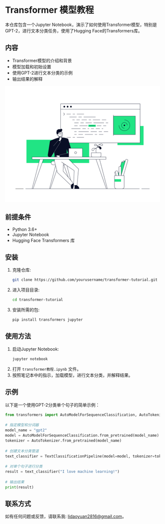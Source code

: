 
# Transformer 模型教程

本仓库包含一个Jupyter Notebook，演示了如何使用Transformer模型，特别是GPT-2，进行文本分类任务，使用了Hugging Face的Transformers库。

## 内容

- Transformer模型的介绍和背景
- 模型加载和初始设置
- 使用GPT-2进行文本分类的示例
- 输出结果的解释


![Intro](./238353467-897cd757-ea1f-492d-aaf9-6d1674177e08.gif)


## 前提条件

- Python 3.6+
- Jupyter Notebook
- Hugging Face Transformers 库

## 安装

1. 克隆仓库:
   ```bash
   git clone https://github.com/yourusername/transformer-tutorial.git
   ```
2. 进入项目目录:
   ```bash
   cd transformer-tutorial
   ```
3. 安装所需的包:
   ```bash
   pip install transformers jupyter
   ```

## 使用方法

1. 启动Jupyter Notebook:
   ```bash
   jupyter notebook
   ```
2. 打开 `transformer教程.ipynb` 文件。
3. 按照笔记本中的指示，加载模型，进行文本分类，并解释结果。

## 示例

以下是一个使用GPT-2分类单个句子的简单示例：

```python
from transformers import AutoModelForSequenceClassification, AutoTokenizer, TextClassificationPipeline

# 指定模型和分词器
model_name = "gpt2"
model = AutoModelForSequenceClassification.from_pretrained(model_name)
tokenizer = AutoTokenizer.from_pretrained(model_name)

# 创建文本分类管道
text_classifier = TextClassificationPipeline(model=model, tokenizer=tokenizer, return_all_scores=True)

# 对单个句子进行分类
result = text_classifier("I love machine learning!")

# 输出结果
print(result)
```

## 联系方式

如有任何问题或反馈，请联系我: lidaoyuan2816@gmail.com。
